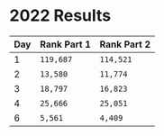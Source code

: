 # 2022 Results

| Day | Rank Part 1 | Rank Part 2 |
| --- | ----------- | ----------- |
| 1   | `119,687`   | `114,521`   |
| 2   | `13,580`    | `11,774`    |
| 3   | `18,797`    | `16,823`    |
| 4   | `25,666`    | `25,051`    |
| 6   | `5,561`     | `4,409`     |
